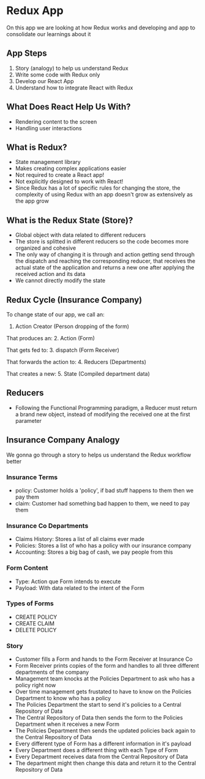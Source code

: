 # Redux App

On this app we are looking at how Redux works and developing and app to consolidate our learnings about it

## App Steps
1. Story (analogy) to help us understand Redux
2. Write some code with Redux only
3. Develop our React App
4. Understand how to integrate React with Redux

## What Does React Help Us With?
- Rendering content to the screen
- Handling user interactions

## What is Redux?
- State management library
- Makes creating complex applications easier
- Not required to create a React app!
- Not explicitly designed to work with React!
- Since Redux has a lot of specific rules for changing the store, the complexity of using Redux with an app doesn't grow as extensively as the app grow

## What is the Redux State (Store)?
- Global object with data related to different reducers
- The store is splitted in different reducers so the code becomes more organized and cohesive
- The only way of changing it is through and action getting send through the dispatch and reaching the corresponding reducer, that receives the actual state of the application and returns a new one after applying the received action and its data
- We cannot directly modify the state

## Redux Cycle (Insurance Company)
To change state of our app, we call an:
1. Action Creator (Person dropping of the form)

That produces an:
2. Action (Form)

That gets fed to:
3. dispatch (Form Receiver)

That forwards the action to:
4. Reducers (Departments)

That creates a new:
5. State (Compiled department data)

## Reducers
- Following the Functional Programming paradigm, a Reducer must return a brand new object, instead of modifying the received one at the first parameter

## Insurance Company Analogy
We gonna go through a story to helps us understand the Redux workflow better

### Insurance Terms
   - policy: Customer holds a 'policy', if bad stuff happens to them then we pay them
   - claim: Customer had something bad happen to them, we need to pay them

### Insurance Co Departments
  - Claims History: Stores a list of all claims ever made
  - Policies: Stores a list of who has a policy with our insurance company
  - Accounting: Stores a big bag of cash, we pay people from this

### Form Content
  - Type: Action que Form intends to execute
  - Payload: With data related to the intent of the Form

### Types of Forms
  - CREATE POLICY
  - CREATE CLAIM
  - DELETE POLICY

### Story
- Customer fills a Form and hands to the Form Receiver at Insurance Co
- Form Receiver prints copies of the form and handles to all three different departments of the company
- Management team knocks at the Policies Department to ask who has a policy right now
- Over time management gets frustated to have to know on the Policies Department to know who has a policy
- The Policies Department the start to send it's policies to a Central Repository of Data
- The Central Repository of Data then sends the form to the Policies Department when it receives a new Form
- The Policies Department then sends the updated policies back again to the Central Repository of Data
- Every different type of Form has a different information in it's payload
- Every Department does a different thing with each Type of Form
- Every Department receives data from the Central Repository of Data
- The department might then change this data and return it to the Central Repository of Data